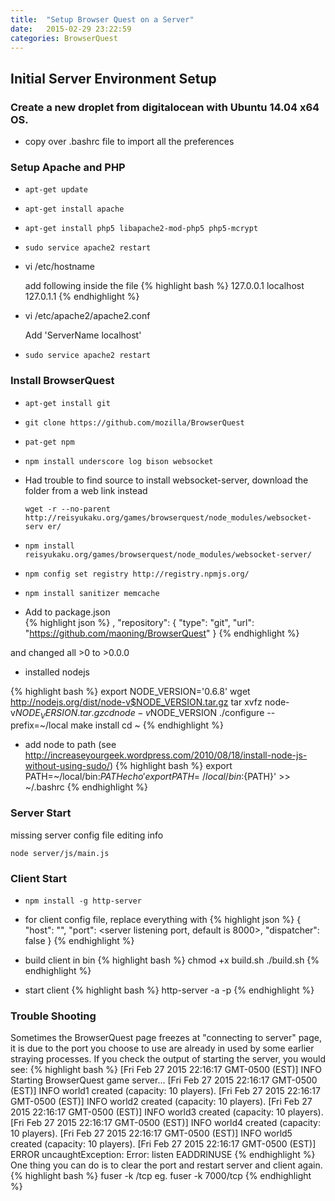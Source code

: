 ```yaml
---
title:  "Setup Browser Quest on a Server"
date:   2015-02-29 23:22:59
categories: BrowserQuest 
---
```

## Initial Server Environment Setup

### Create a new droplet from digitalocean with Ubuntu 14.04 x64 OS.

  + copy over .bashrc file to import all the preferences

### Setup Apache and PHP
  + `apt-get update`
  + `apt-get install apache`
  + `apt-get install php5 libapache2-mod-php5 php5-mcrypt`
  + `sudo service apache2 restart`
  + vi /etc/hostname

    add following inside the file
  {% highlight bash %}
127.0.0.1 localhost
127.0.1.1 <name>
  {% endhighlight %}
  + vi /etc/apache2/apache2.conf

     Add 'ServerName localhost' 
  + `sudo service apache2 restart`

### Install BrowserQuest
  + `apt-get install git`
  + `git clone https://github.com/mozilla/BrowserQuest`
  + `pat-get npm`
  + `npm install underscore log bison websocket`
  + Had trouble to find source to install websocket-server, 
    download the folder from a web link instead
    
    `wget -r --no-parent http://reisyukaku.org/games/browserquest/node_modules/websocket-serv
er/`

  + `npm install reisyukaku.org/games/browserquest/node_modules/websocket-server/`
  + `npm config set registry http://registry.npmjs.org/`
  + `npm install sanitizer memcache`
  +  Add to package.json  
{% highlight json %}
  , "repository": {
      "type": "git",
      "url": "https://github.com/maoning/BrowserQuest"
  }
{% endhighlight %}

  and changed all >0 to >0.0.0

  + installed nodejs

{% highlight bash %}
export NODE_VERSION='0.6.8'
wget http://nodejs.org/dist/node-v$NODE_VERSION.tar.gz
tar xvfz node-v$NODE_VERSION.tar.gz
cd node-v$NODE_VERSION
./configure --prefix=~/local
make install
cd ~
{% endhighlight %}

  + add node to path
   (see http://increaseyourgeek.wordpress.com/2010/08/18/install-node-js-without-using-sudo/)
{% highlight bash %}
   export PATH=~/local/bin:${PATH}
   echo 'export PATH=~/local/bin:${PATH}' >> ~/.bashrc
{% endhighlight %}

### Server Start
missing server config file editing info

`node server/js/main.js`

### Client Start
  + `npm install -g http-server`
  + for client config file, replace everything with
{% highlight json %}
{
"host": "<ip addr of server>",
"port": <server listening port, default is 8000>,
"dispatcher": false
}
{% endhighlight %}

  + build client in bin
{% highlight bash %}
chmod +x build.sh
./build.sh
{% endhighlight %}

  + start client
{% highlight bash %}
http-server -a <ip address of server> -p <client port num that is diff from server>
{% endhighlight %}

### Trouble Shooting
Sometimes the BrowserQuest page freezes at "connecting to server" page, it is due to 
the port you choose to use are already in used by some earlier straying processes.
If you check the output of starting the server, you would see:
{% highlight bash %}
[Fri Feb 27 2015 22:16:17 GMT-0500 (EST)] INFO Starting BrowserQuest game server...
[Fri Feb 27 2015 22:16:17 GMT-0500 (EST)] INFO world1 created (capacity: 10 players).
[Fri Feb 27 2015 22:16:17 GMT-0500 (EST)] INFO world2 created (capacity: 10 players).
[Fri Feb 27 2015 22:16:17 GMT-0500 (EST)] INFO world3 created (capacity: 10 players).
[Fri Feb 27 2015 22:16:17 GMT-0500 (EST)] INFO world4 created (capacity: 10 players).
[Fri Feb 27 2015 22:16:17 GMT-0500 (EST)] INFO world5 created (capacity: 10 players).
[Fri Feb 27 2015 22:16:17 GMT-0500 (EST)] ERROR uncaughtException: Error: listen EADDRINUSE
{% endhighlight %}
One thing you can do is to clear the port and restart server and client again.
{% highlight bash %}
fuser -k <port num>/tcp
eg. fuser -k 7000/tcp
{% endhighlight %}

